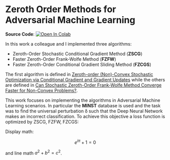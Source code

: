 # Zeroth Order Methods for Adversarial Machine Learning
**Source Code**:  [![Open In Colab](https://colab.research.google.com/assets/colab-badge.svg)](https://colab.research.google.com/drive/1wFLxumXQa2iKW_kLNbzbgCd6fuvu4f1X)

In this work a colleague and I implemented three algorithms:
- Zeroth-Order Stochastic Conditional Gradient Method (**ZSCG**)
- Faster Zeroth-Order Frank-Wolfe Method (**FZFW**)
- Faster Zeroth-Order Conditional Gradient Sliding Method (**FZCGS**)

The first algorithm is defined in [Zeroth-order (Non)-Convex Stochastic Optimization
via Conditional Gradient and Gradient Updates](https://proceedings.neurips.cc/paper/2018/file/36d7534290610d9b7e9abed244dd2f28-Paper.pdf) while the others are defined in [Can Stochastic Zeroth-Order Frank-Wolfe Method Converge Faster for Non-Convex Problems?](http://proceedings.mlr.press/v119/gao20b/gao20b.pdf).

This work focuses on implementing the algorithms in Adversarial Machine Learning scenarios. In particular the **MINST** database is used and the task was to find the universal perturbation δ such that the Deep Neural Network makes an incorrect classification. To achieve this objective a loss function is optimized by ZSCG, FZFW, FZCGS:
                                                                       

Display math:

```math
e^{i\pi} + 1 = 0
```

and line math $`a^2 + b^2 = c^2`$.
